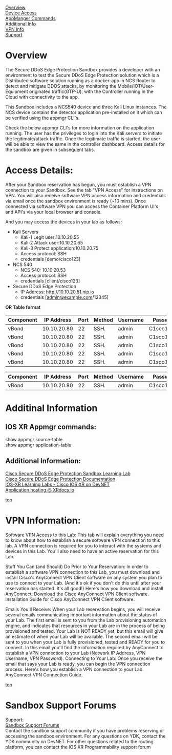 [Overview](#overview)\
[Device Access](#access)\
[AppManger Commands](#apmgr_cmds)\
[Additional Info](#add_info)\
[VPN Info](#vpn)\
[Support](#support)

<a name="top"></a>

# Overview <a name="overview"></a>

The Secure DDoS Edge Protection Sandbox provides a developer with an environment to test the Secure DDoS Edge Protection solution which is a Distributed software solution running as a docker-app in NCS Router to detect and mitigate DDOS attacks, by monitoring the Mobile/IOT/User-Equipment originated traffic(GTP-U), with the Controller running in the Cloud with connectivity to the app.

This Sandbox includes a NCS540 device and three Kali Linux instances. The NCS device contains the detector application pre-installed on it which can be verified using the appmgr CLI's. 

Check the below appmgr CLI's for more information on the application running. The user has the privileges to login into the Kali servers to initiate the legitimate/attack traffic. Once the legitimate traffic is started, the user will be able to view the same in the controller dashboard. Access details for the sandbox are given in subsequent tabs.

# Access Details: <a name="access"></a>

After your Sandbox reservation has begun, you must establish a VPN connection to your Sandbox. See the tab "VPN Access" for instructions on VPN. You will also receive software VPN access information and credentials via email once the sandbox environment is ready (~10 mins). Once connected via software VPN you can access the Container Platform UI's and API's via your local browser and console.

And you may access the devices in your lab as follows:
- Kali Servers
  - Kali-1 Legit user:10.10.20.55
  - Kali-2 Attack user:10.10.20.65
  - Kali-3 Protect application:10.10.20.75
  - Access protocol: SSH
  - credentials [demo/cisco123]
- NCS 540
  - NCS 540: 10.10.20.53
  - Access protocol: SSH
  - credentials [client/cisco123]
- Secure DDoS Edge Protection
  - IP Address: http://10.10.20.51.nip.io
  - credentials [admin@example.com/12345]

**OR Table format**
				
| Component | IP Address | Port | Method | Username | Password |
| --- | ----- |------ |------------- |----- |--- |
| vBond | 10.10.20.80 | 22| SSH. | admin | C1sco12345 |
| vBond | 10.10.20.80 | 22| SSH. | admin | C1sco12345 |
| vBond | 10.10.20.80 | 22| SSH. | admin | C1sco12345 |
| vBond | 10.10.20.80 | 22| SSH. | admin | C1sco12345 |
| vBond | 10.10.20.80 | 22| SSH. | admin | C1sco12345 |

| Component | IP Address | Port | Method | Username | Password |
| --- | ----- |------ |------------- |----- |--- |
| vBond | 10.10.20.80 | 22| SSH. | admin | C1sco12345 |

# Additinal Information
  ## IOS XR Appmgr commands: <a name="apmgr_cmds"></a>
  show appmgr source-table\
  show appmgr application-table

  ## Additional Information: <a name="add_info"></a>
  [Cisco Secure DDoS Edge Protection Sandbox Learning Lab](1)\
  [Cisco Secure DDoS Edge Protection Documentation](2)\
  [IOS-XR Learning Labs - Cisco IOS XR on DevNET](3)\
  [Application hosting @ XRdocs.io](4)

[1]: https://developer.cisco.com/learning/lab/secure-ddos-edge-protection/step/
[2]: https://developer.cisco.com/docs/secure-ddos-edge-protection/
[3]: https://developer.cisco.com/learning/tracks/iosxr-programmability
[4]: https://xrdocs.io/application-hosting/ 

[top](#top)

# VPN Information: <a name="vpn"></a>
Software VPN Access to this Lab:
This tab will explain everything you need to know about how to establish a secure software VPN connection to this lab.  A VPN connection is required for you to interact with the systems and devices in this Lab.  You'll also need to have an active reservation for this Lab.

Stuff You Can (and Should) Do Prior to Your Reservation:
In order to establish a software VPN connection to this Lab, you must download and install Cisco's AnyConnect VPN Client software on any system you plan to use to connect to your Lab.  (And it's ok if you don't do  this until after your reservation has started.  It's all good!)  Here's how you download and install AnyConnect:
Download the Cisco AnyConnect VPN Client software.
Installation Guide for Cisco AnyConnect VPN Client software.

Emails You'll Receive:
When your Lab reservation begins, you will receive several emails communicating important information about the status of your Lab.
The first email is sent to you from the Lab provisioning automation engine, and indicates that resources in your Lab are in the process of being provisioned and tested.  Your Lab is NOT READY yet, but this email will give an estimate of when your Lab will be available.
The second email will be sent to you when your Lab is fully provisioned, tested and READY for you to connect.  In this email you'll find the  information required by AnyConnect to establish a VPN connection to your Lab (Network IP Address, VPN Username, VPN Password).
Connecting to Your Lab:
Once you receive the email that says your Lab is ready, you can begin the VPN connection process.  Here's how you establish a VPN connection to your Lab.
AnyConnect VPN Connection Guide.

[top](#top)


# Sandbox Support Forums <a name="support"></a>

Support:\
[Sandbox Support Forums](https://communities.cisco.com/community/developer/sandbox)\
Contact the sandbox support community if you have problems reserving or accessing the sandbox environment. For any questions on YDK, contact the YDK community on DevNET. For other questions related to the routing platform, you can contact the IOS XR Programmability support forum
